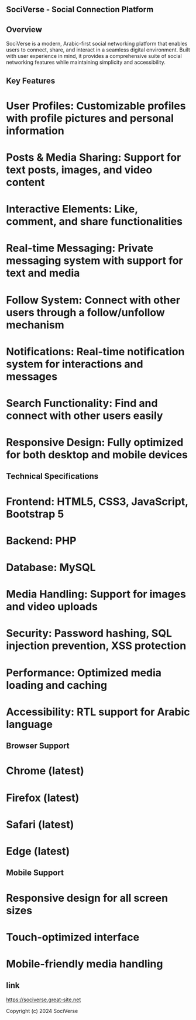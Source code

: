## SociVerse - Social Connection Platform

## Overview

SociVerse is a modern, Arabic-first social networking platform that enables users to connect, share, and interact in a seamless digital environment. Built with user experience in mind, it provides a comprehensive suite of social networking features while maintaining simplicity and accessibility.

## Key Features

# User Profiles: Customizable profiles with profile pictures and personal information
# Posts & Media Sharing: Support for text posts, images, and video content
# Interactive Elements: Like, comment, and share functionalities
# Real-time Messaging: Private messaging system with support for text and media
# Follow System: Connect with other users through a follow/unfollow mechanism
# Notifications: Real-time notification system for interactions and messages
# Search Functionality: Find and connect with other users easily
# Responsive Design: Fully optimized for both desktop and mobile devices

## Technical Specifications

# Frontend: HTML5, CSS3, JavaScript, Bootstrap 5
# Backend: PHP
# Database: MySQL
# Media Handling: Support for images and video uploads
# Security: Password hashing, SQL injection prevention, XSS protection
# Performance: Optimized media loading and caching
# Accessibility: RTL support for Arabic language

## Browser Support

# Chrome (latest)
# Firefox (latest)
# Safari (latest)
# Edge (latest)

## Mobile Support

# Responsive design for all screen sizes
# Touch-optimized interface
# Mobile-friendly media handling

## link

https://sociverse.great-site.net

Copyright (c) 2024 SociVerse
